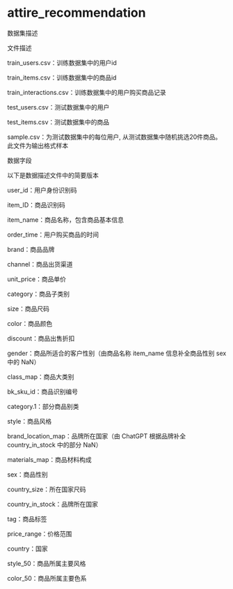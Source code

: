 # attire_recommendation

数据集描述

文件描述

train_users.csv：训练数据集中的用户id

train_items.csv：训练数据集中的商品id

train_interactions.csv：训练数据集中的用户购买商品记录

test_users.csv：测试数据集中的用户

test_items.csv：测试数据集中的商品

sample.csv：为测试数据集中的每位用户, 从测试数据集中随机挑选20件商品。此文件为输出格式样本

数据字段

以下是数据描述文件中的简要版本

user_id：用户身份识别码

item_ID：商品识别码

item_name：商品名称，包含商品基本信息

order_time：用户购买商品的时间

brand：商品品牌

channel：商品出货渠道

unit_price：商品单价

category：商品子类别

size：商品尺码

color：商品颜色

discount：商品出售折扣

gender：商品所适合的客户性别（由商品名称 item_name 信息补全商品性别 sex 中的 NaN）

class_map：商品大类别

bk_sku_id：商品识别编号

category.1：部分商品别类

style：商品风格

brand_location_map：品牌所在国家（由 ChatGPT 根据品牌补全 country_in_stock 中的部分 NaN）

materials_map：商品材料构成

sex：商品性别

country_size：所在国家尺码

country_in_stock：品牌所在国家

tag：商品标签

price_range：价格范围

country：国家

style_50：商品所属主要风格

color_50：商品所属主要色系
